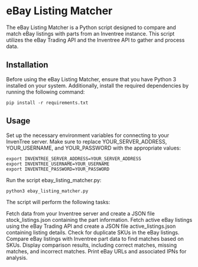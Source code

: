 # eBay Listing Matcher
The eBay Listing Matcher is a Python script designed to compare and match eBay listings with parts from an Inventree instance. This script utilizes the eBay Trading API and the Inventree API to gather and process data.

## Installation
Before using the eBay Listing Matcher, ensure that you have Python 3 installed on your system. Additionally, install the required dependencies by running the following command:
```shell
pip install -r requirements.txt
```

## Usage
Set up the necessary environment variables for connecting to your InvenTree server. Make sure to replace YOUR_SERVER_ADDRESS, YOUR_USERNAME, and YOUR_PASSWORD with the appropriate values:

```shell
export INVENTREE_SERVER_ADDRESS=YOUR_SERVER_ADDRESS
export INVENTREE_USERNAME=YOUR_USERNAME
export INVENTREE_PASSWORD=YOUR_PASSWORD
```

Run the script ebay_listing_matcher.py:

```shell
python3 ebay_listing_matcher.py
```

The script will perform the following tasks:

Fetch data from your Inventree server and create a JSON file stock_listings.json containing the part information.
Fetch active eBay listings using the eBay Trading API and create a JSON file active_listings.json containing listing details.
Check for duplicate SKUs in the eBay listings.
Compare eBay listings with Inventree part data to find matches based on SKUs.
Display comparison results, including correct matches, missing matches, and incorrect matches.
Print eBay URLs and associated IPNs for analysis.
